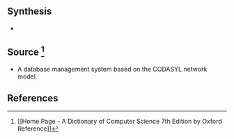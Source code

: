 ## Synthesis
- 
## Source [^1]
- A database management system based on the CODASYL network model.
## References

[^1]: [[Home Page - A Dictionary of Computer Science 7th Edition by Oxford Reference]]